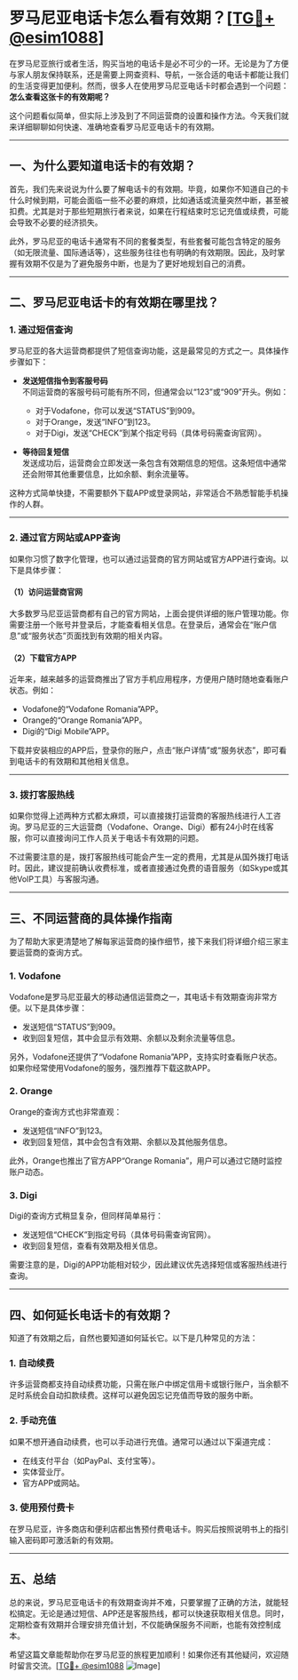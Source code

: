 # 罗马尼亚电话卡怎么看有效期？[[TG💪+ @esim1088](https://t.me/s/esim1088)]

在罗马尼亚旅行或者生活，购买当地的电话卡是必不可少的一环。无论是为了方便与家人朋友保持联系，还是需要上网查资料、导航，一张合适的电话卡都能让我们的生活变得更加便利。然而，很多人在使用罗马尼亚电话卡时都会遇到一个问题：**怎么查看这张卡的有效期呢？**

这个问题看似简单，但实际上涉及到了不同运营商的设置和操作方法。今天我们就来详细聊聊如何快速、准确地查看罗马尼亚电话卡的有效期。

---

## 一、为什么要知道电话卡的有效期？

首先，我们先来说说为什么要了解电话卡的有效期。毕竟，如果你不知道自己的卡什么时候到期，可能会面临一些不必要的麻烦，比如通话或流量突然中断，甚至被扣费。尤其是对于那些短期旅行者来说，如果在行程结束时忘记充值或续费，可能会导致不必要的经济损失。

此外，罗马尼亚的电话卡通常有不同的套餐类型，有些套餐可能包含特定的服务（如无限流量、国际通话等），这些服务往往也有明确的有效期限。因此，及时掌握有效期不仅是为了避免服务中断，也是为了更好地规划自己的消费。

---

## 二、罗马尼亚电话卡的有效期在哪里找？

### 1. **通过短信查询**
罗马尼亚的各大运营商都提供了短信查询功能，这是最常见的方式之一。具体操作步骤如下：

- **发送短信指令到客服号码**  
  不同运营商的客服号码可能有所不同，但通常会以“123”或“909”开头。例如：
  - 对于Vodafone，你可以发送“STATUS”到909。
  - 对于Orange，发送“INFO”到123。
  - 对于Digi，发送“CHECK”到某个指定号码（具体号码需查询官网）。

- **等待回复短信**  
  发送成功后，运营商会立即发送一条包含有效期信息的短信。这条短信中通常还会附带其他重要信息，比如余额、剩余流量等。

这种方式简单快捷，不需要额外下载APP或登录网站，非常适合不熟悉智能手机操作的人群。

---

### 2. **通过官方网站或APP查询**
如果你习惯了数字化管理，也可以通过运营商的官方网站或官方APP进行查询。以下是具体步骤：

#### （1）访问运营商官网
大多数罗马尼亚运营商都有自己的官方网站，上面会提供详细的账户管理功能。你需要注册一个账号并登录后，才能查看相关信息。在登录后，通常会在“账户信息”或“服务状态”页面找到有效期的相关内容。

#### （2）下载官方APP
近年来，越来越多的运营商推出了官方手机应用程序，方便用户随时随地查看账户状态。例如：
- Vodafone的“Vodafone Romania”APP。
- Orange的“Orange Romania”APP。
- Digi的“Digi Mobile”APP。

下载并安装相应的APP后，登录你的账户，点击“账户详情”或“服务状态”，即可看到电话卡的有效期和其他相关信息。

---

### 3. **拨打客服热线**
如果你觉得上述两种方式都太麻烦，可以直接拨打运营商的客服热线进行人工咨询。罗马尼亚的三大运营商（Vodafone、Orange、Digi）都有24小时在线客服，你可以直接询问工作人员关于电话卡有效期的问题。

不过需要注意的是，拨打客服热线可能会产生一定的费用，尤其是从国外拨打电话时。因此，建议提前确认收费标准，或者直接通过免费的语音服务（如Skype或其他VoIP工具）与客服沟通。

---

## 三、不同运营商的具体操作指南

为了帮助大家更清楚地了解每家运营商的操作细节，接下来我们将详细介绍三家主要运营商的查询方式。

### 1. Vodafone
Vodafone是罗马尼亚最大的移动通信运营商之一，其电话卡有效期查询非常方便。以下是具体步骤：
- 发送短信“STATUS”到909。
- 收到回复短信，其中会显示有效期、余额以及剩余流量等信息。

另外，Vodafone还提供了“Vodafone Romania”APP，支持实时查看账户状态。如果你经常使用Vodafone的服务，强烈推荐下载这款APP。

### 2. Orange
Orange的查询方式也非常直观：
- 发送短信“INFO”到123。
- 收到回复短信，其中会包含有效期、余额以及其他服务信息。

此外，Orange也推出了官方APP“Orange Romania”，用户可以通过它随时监控账户动态。

### 3. Digi
Digi的查询方式稍显复杂，但同样简单易行：
- 发送短信“CHECK”到指定号码（具体号码需查询官网）。
- 收到回复短信，查看有效期及相关信息。

需要注意的是，Digi的APP功能相对较少，因此建议优先选择短信或客服热线进行查询。

---

## 四、如何延长电话卡的有效期？

知道了有效期之后，自然也要知道如何延长它。以下是几种常见的方法：

### 1. 自动续费
许多运营商都支持自动续费功能，只需在账户中绑定信用卡或银行账户，当余额不足时系统会自动扣款续费。这样可以避免因忘记充值而导致的服务中断。

### 2. 手动充值
如果不想开通自动续费，也可以手动进行充值。通常可以通过以下渠道完成：
- 在线支付平台（如PayPal、支付宝等）。
- 实体营业厅。
- 官方APP或网站。

### 3. 使用预付费卡
在罗马尼亚，许多商店和便利店都出售预付费电话卡。购买后按照说明书上的指引输入密码即可激活新的有效期。

---

## 五、总结

总的来说，罗马尼亚电话卡的有效期查询并不难，只要掌握了正确的方法，就能轻松搞定。无论是通过短信、APP还是客服热线，都可以快速获取相关信息。同时，定期检查有效期并合理安排充值计划，不仅能确保服务不间断，也能有效控制成本。

希望这篇文章能帮助你在罗马尼亚的旅程更加顺利！如果你还有其他疑问，欢迎随时留言交流。[[TG💪+ @esim1088](https://t.me/s/esim1088) ![Image](https://i.postimg.cc/4NQfJmqS/Snipaste-2025-05-13-00-14-12.png)]